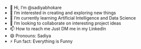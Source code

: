 - 👋 Hi, I’m @sadiyabhokare
- 👀 I’m interested in creating and exploring new things
- 🌱 I’m currently learning Artificial Intelligence and Data Science
- 💞️ I’m looking to collaborate on interesting project ideas
- 📫 How to reach me Just DM me in my LinkedIn
- 😄 Pronouns: Sadiya
- ⚡ Fun fact: Everything is Funny

<!---
sadiyabhokare/sadiyabhokare is a ✨ special ✨ repository because its `README.md` (this file) appears on your GitHub profile.
You can click the Preview link to take a look at your changes.
--->

